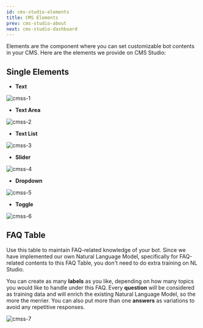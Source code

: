 ```yaml
---
id: cms-studio-elements
title: CMS Elements
prev: cms-studio-about
next: cms-studio-dashboard
---
```


Elements are the component where you can set customizable bot contents in your CMS. Here are the elements we provide on CMS Studio:

## Single Elements

- **Text**

![cmss-1](./images/cmss-1.png)

- **Text Area**

![cmss-2](./images/cmss-2.png)

- **Text List**

![cmss-3](./images/cmss-3.png)

- **Slider**

![cmss-4](./images/cmss-4.png)

- **Dropdown**

![cmss-5](./images/cmss-5.png)

- **Toggle**

![cmss-6](./images/cmss-6.png)

## FAQ Table

Use this table to maintain FAQ-related knowledge of your bot. Since we have implemented our own Natural Language Model, specifically for FAQ-related contents to this FAQ Table, you don't need to do extra training on NL Studio.

You can create as many **labels** as you like, depending on how many topics you would like to handle under this FAQ. Every **question** will be considered as training data and will enrich the existing Natural Language Model, so the more the merrier. You can also put more than one **answers** as variations to avoid any repetitive responses.

![cmss-7](./images/cmss-7.png)
